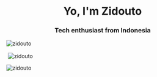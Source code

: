 <h1 align="center">Yo, I'm Zidouto</h1>
<h3 align="center">Tech enthusiast from Indonesia</h3>

<p align="left"> <img src="https://komarev.com/ghpvc/?username=zidouto&label=Profile%20views&color=0e75b6&style=flat" alt="zidouto" /> </p>

<p>&nbsp;<img align="center" src="https://github-readme-stats.vercel.app/api?username=zidouto&show_icons=true&theme=radical" alt="zidouto" /></p>

<p><img align="center" src="https://github-readme-streak-stats.herokuapp.com/?user=zidouto&" alt="zidouto" /></p>
